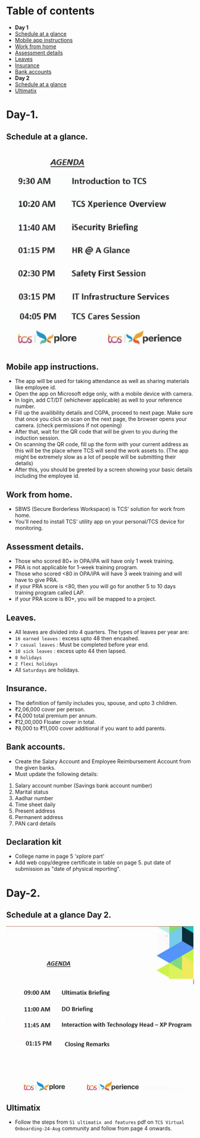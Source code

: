 # Table of contents
* **Day 1**
* [Schedule at a glance](#Schedule-at-a-glance)
* [Mobile app instructions](#Mobile-app-instructions)
* [Work from home](#Work-from-home)
* [Assessment details](#Assessment-details)
* [Leaves](#Leaves)
* [Insurance](#Insurance)
* [Bank accounts](#Bank-accounts)
* **Day 2**
* [Schedule at a glance](#Schedule-at-a-glance-Day-2)
* [Ultimatix](#Ultimatix)

# Day-1.

## Schedule at a glance.
<div align="center">
<img src="https://github.com/c2karansingh/TCS-induction/blob/master/images/Schedule.jpeg">
</div>

## Mobile app instructions.
- The app will be used for taking attendance as well as sharing materials like employee id.
- Open the app on Microsoft edge only, with a mobile device with camera.
- In login, add CT/DT (whichever applicable) as well to your reference number.
- Fill up the availibility details and CGPA, proceed to next page. Make sure that once you click on scan on the next page, the browser opens your camera. (check permissions if not opening)
- After that, wait for the QR code that will be given to you during the induction session.
- On scanning the QR code, fill up the form with your current address as this will be the place where TCS will send the work assets to. (The app might be extremely slow as a lot of people will be submitting their details)
- After this, you should be greeted by a screen showing your basic details including the employee id.

## Work from home.
- SBWS (Secure Borderless Workspace) is TCS' solution for work from home.
- You'll need to install TCS' utility app on your personal/TCS device for monitoring.

## Assessment details.
- Those who scored 80+ in OPA/iPA will have only 1 week training.
- PRA is not applicable for 1-week training program.
- Those who scored <80 in OPA/iPA will have 3 week training and will have to give PRA.
- if your PRA score is <80, then you will go for another 5 to 10 days training program called LAP.
- if your PRA score is 80+, you will be mapped to a project.

## Leaves.
- All leaves are divided into 4 quarters. The types of leaves per year are:
- `16 earned leaves` : excess upto 48 then encashed.
- `7 casual leaves` : Must be completed before year end.
- `10 sick leaves` : excess upto 44 then lapsed.
- `8 holidays`
- `2 flexi holidays`
- All `Saturdays` are holidays.

## Insurance.
- The definition of family includes you, spouse, and upto 3 children.
- ₹2,06,000 cover per person.
- ₹4,000 total premium per annum.
- ₹12,00,000 Floater cover in total.
- ₹8,000 to ₹11,000 cover additional if you want to add parents.

## Bank accounts.
- Create the Salary Account and Employee Reimbursement Account from the given banks.
- Must update the following details:
1. Salary account number (Savings bank account number)
2. Marital status
3. Aadhar number
4. Time sheet daily
5. Present address
6. Permanent address
7. PAN card details


## Declaration kit
- College name in page 5 'xplore part'
- Add web copy/degree certificate in table on page 5. put date of submission as "date of physical reporting".

# Day-2.

## Schedule at a glance Day 2.
<div align="center">
<img src="https://github.com/c2karansingh/TCS-induction/blob/master/images/Schedule2.jpeg">
</div>


## Ultimatix

- Follow the steps from `S1 ultimatix and features` pdf on `TCS Virtual Onboarding-24-Aug` community and follow from page 4 onwards.
